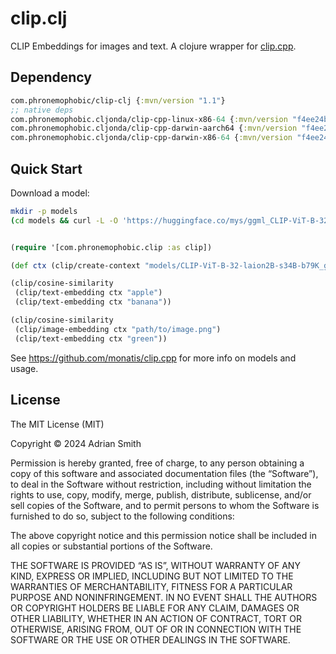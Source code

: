 # clip.clj

CLIP Embeddings for images and text. A clojure wrapper for [clip.cpp](https://github.com/monatis/clip.cpp).

## Dependency

```clojure
com.phronemophobic/clip-clj {:mvn/version "1.1"}
;; native deps
com.phronemophobic.cljonda/clip-cpp-linux-x86-64 {:mvn/version "f4ee24bb86680a27f83c8e8c70adbcf4cb776615"}
com.phronemophobic.cljonda/clip-cpp-darwin-aarch64 {:mvn/version "f4ee24bb86680a27f83c8e8c70adbcf4cb776615"}
com.phronemophobic.cljonda/clip-cpp-darwin-x86-64 {:mvn/version "f4ee24bb86680a27f83c8e8c70adbcf4cb776615"}
```

## Quick Start

Download a model:

```sh
mkdir -p models
(cd models && curl -L -O 'https://huggingface.co/mys/ggml_CLIP-ViT-B-32-laion2B-s34B-b79K/resolve/main/CLIP-ViT-B-32-laion2B-s34B-b79K_ggml-model-f16.gguf')
```

```clojure

(require '[com.phronemophobic.clip :as clip])

(def ctx (clip/create-context "models/CLIP-ViT-B-32-laion2B-s34B-b79K_ggml-model-f16.gguf"))

(clip/cosine-similarity
 (clip/text-embedding ctx "apple")
 (clip/text-embedding ctx "banana"))

(clip/cosine-similarity
 (clip/image-embedding ctx "path/to/image.png")
 (clip/text-embedding ctx "green"))


```

See https://github.com/monatis/clip.cpp for more info on models and usage.

## License

 The MIT License (MIT)

Copyright © 2024 Adrian Smith

Permission is hereby granted, free of charge, to any person obtaining a copy of this software and associated documentation files (the “Software”), to deal in the Software without restriction, including without limitation the rights to use, copy, modify, merge, publish, distribute, sublicense, and/or sell copies of the Software, and to permit persons to whom the Software is furnished to do so, subject to the following conditions:

The above copyright notice and this permission notice shall be included in all copies or substantial portions of the Software.

THE SOFTWARE IS PROVIDED “AS IS”, WITHOUT WARRANTY OF ANY KIND, EXPRESS OR IMPLIED, INCLUDING BUT NOT LIMITED TO THE WARRANTIES OF MERCHANTABILITY, FITNESS FOR A PARTICULAR PURPOSE AND NONINFRINGEMENT. IN NO EVENT SHALL THE AUTHORS OR COPYRIGHT HOLDERS BE LIABLE FOR ANY CLAIM, DAMAGES OR OTHER LIABILITY, WHETHER IN AN ACTION OF CONTRACT, TORT OR OTHERWISE, ARISING FROM, OUT OF OR IN CONNECTION WITH THE SOFTWARE OR THE USE OR OTHER DEALINGS IN THE SOFTWARE.


